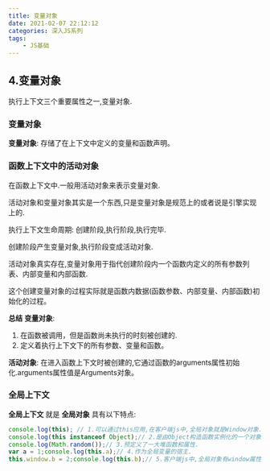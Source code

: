 ```yaml
---
title: 变量对象
date: 2021-02-07 22:12:12
categories: 深入JS系列
tags: 
    - JS基础
---
```


## 4.变量对象

执行上下文三个重要属性之一,变量对象.

### 变量对象

**变量对象**: 存储了在上下文中定义的变量和函数声明。

### 函数上下文中的活动对象

在函数上下文中.一般用活动对象来表示变量对象.

活动对象和变量对象其实是一个东西,只是变量对象是规范上的或者说是引擎实现上的.

执行上下文生命周期: 创建阶段,执行阶段,执行完毕.

创建阶段产生变量对象,执行阶段变成活动对象.

活动对象真实存在,变量对象用于指代创建阶段内一个函数内定义的所有参数列表、内部变量和内部函数.

这个创建变量对象的过程实际就是函数内数据(函数参数、内部变量、内部函数)初始化的过程。

**总结**
**变量对象**: 
1. 在函数被调用，但是函数尚未执行的时刻被创建的.
2. 定义着执行上下文下的所有参数、变量和函数。

**活动对象**: 在进入函数上下文时被创建的,它通过函数的arguments属性初始化.arguments属性值是Arguments对象。

### 全局上下文

**全局上下文** 就是 **全局对象** 具有以下特点: 
```js
console.log(this); // 1.可以通过this应用,在客户端js中,全局对象就是Window对象.
console.log(this instanceof Object);// 2.是由Object构造函数实例化的一个对象.
console.log(Math.random());// 3.预定义了一大堆函数和属性.
var a = 1;console.log(this.a);// 4.作为全局变量的宿主.
this.window.b = 2;console.log(this.b);// 5.客户端js中,全局对象有window属性指向自身。
```

